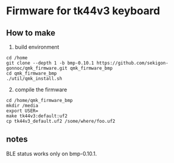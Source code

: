 # Firmware for tk44v3 keyboard

## How to make

1. build environment

```
cd /home
git clone --depth 1 -b bmp-0.10.1 https://github.com/sekigon-gonnoc/qmk_firmware.git qmk_firmware_bmp
cd qmk_firmware_bmp
./util/qmk_install.sh
```

2. compile the firmware

```
cd /home/qmk_firmware_bmp
mkdir /media
export USER=
make tk44v3:default:uf2
cp tk44v3_default.uf2 /some/where/foo.uf2
```

## notes

BLE status works only on bmp-0.10.1.
